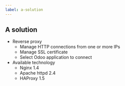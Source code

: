 ```yaml
---
label: a-solution
---
```

## A solution

* Reverse proxy
    * Manage HTTP connections from one or more IPs
    * Manage SSL certificate
    * Select Odoo application to connect
* Available technology
    * Nginx 1.4
    * Apache httpd 2.4
    * HAProxy 1.5
